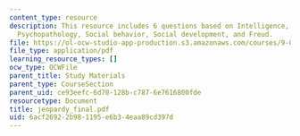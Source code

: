 ```yaml
---
content_type: resource
description: This resource includes 6 questions based on Intelligence, Personality,
  Psychopathology, Social behavior, Social development, and Freud.
file: https://ol-ocw-studio-app-production.s3.amazonaws.com/courses/9-00-introduction-to-psychology-fall-2004/6acf26922b981195e6b34eaa89cd397d_jeopardy_final.pdf
file_type: application/pdf
learning_resource_types: []
ocw_type: OCWFile
parent_title: Study Materials
parent_type: CourseSection
parent_uid: ce93eefc-6d70-128b-c787-6e7616800fde
resourcetype: Document
title: jeopardy_final.pdf
uid: 6acf2692-2b98-1195-e6b3-4eaa89cd397d
---
```

